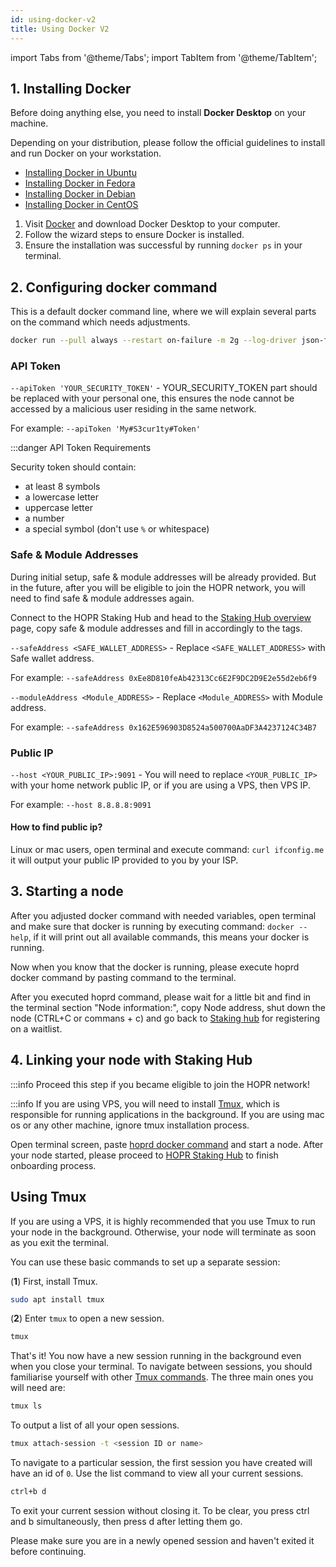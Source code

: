 ```yaml
---
id: using-docker-v2
title: Using Docker V2
---
```


import Tabs from '@theme/Tabs';
import TabItem from '@theme/TabItem';

## 1. Installing Docker

Before doing anything else, you need to install **Docker Desktop** on your machine.

<Tabs>
<TabItem value="Linux" label="Linux">

Depending on your distribution, please follow the official guidelines to install and run Docker on your workstation.

- [Installing Docker in Ubuntu](https://docs.docker.com/engine/install/ubuntu/)
- [Installing Docker in Fedora](https://docs.docker.com/engine/install/fedora/)
- [Installing Docker in Debian](https://docs.docker.com/engine/install/debian/)
- [Installing Docker in CentOS](https://docs.docker.com/engine/install/centos/)

</TabItem>
<TabItem value="mac" label="macOS">

1. Visit [Docker](https://www.docker.com/get-started) and download Docker Desktop to your computer.
2. Follow the wizard steps to ensure Docker is installed.
3. Ensure the installation was successful by running `docker ps` in your terminal.

</TabItem>
</Tabs>

## 2. Configuring docker command

This is a default docker command line, where we will explain several parts on the command which needs adjustments.

```bash
docker run --pull always --restart on-failure -m 2g --log-driver json-file --log-opt max-size=100M --log-opt max-file=5 -ti -v $HOME/.hoprd-db-dufour:/app/hoprd-db -p 9091:9091/tcp -p 9091:9091/udp -p 8080:8080 -p 3001:3001 -e DEBUG="hopr*" europe-west3-docker.pkg.dev/hoprassociation/docker-images/hoprd:latest --network dufour --init --api --identity /app/hoprd-db/.hopr-id-dufour --data /app/hoprd-db --password 'open-sesame-iTwnsPNg0hpagP+o6T0KOwiH9RQ0' --apiHost "0.0.0.0" --apiToken 'YOUR_SECURITY_TOKEN' --healthCheck --healthCheckHost "0.0.0.0" --announce --safeAddress <SAFE_WALLET_ADDRESS> --moduleAddress <Module_ADDRESS> --host <YOUR_PUBLIC_IP>:9091
```

### API Token

`--apiToken 'YOUR_SECURITY_TOKEN'` - YOUR_SECURITY_TOKEN part should be replaced with your personal one, this ensures the node cannot be accessed by a malicious user residing in the same network.

For example: `--apiToken 'My#S3cur1ty#Token'`

:::danger API Token Requirements

Security token should contain:

- at least 8 symbols
- a lowercase letter
- uppercase letter
- a number
- a special symbol (don't use `%` or whitespace)

### Safe & Module Addresses

During initial setup, safe & module addresses will be already provided. But in the future, after you will be eligible to join the HOPR network, you will need to find safe & module addresses again.

Connect to the HOPR Staking Hub and head to the [Staking Hub overview](https://hub.hoprnet.org/staking/dashboard) page, copy safe & module addresses and fill in accordingly to the tags.

`--safeAddress <SAFE_WALLET_ADDRESS>` - Replace `<SAFE_WALLET_ADDRESS>` with Safe wallet address.

For example: `--safeAddress 0xEe8D810feAb42313Cc6E2F9DC2D9E2e55d2eb6f9`

`--moduleAddress <Module_ADDRESS>` - Replace `<Module_ADDRESS>` with Module address.

For example: `--safeAddress 0x162E596903D8524a500700AaDF3A4237124C34B7`

### Public IP

`--host <YOUR_PUBLIC_IP>:9091` - You will need to replace `<YOUR_PUBLIC_IP>` with your home network public IP, or if you are using a VPS, then VPS IP.

For example: `--host 8.8.8.8:9091`

#### How to find public ip?

Linux or mac users, open terminal and execute command: `curl ifconfig.me` it will output your public IP provided to you by your ISP.

## 3. Starting a node

After you adjusted docker command with needed variables, open terminal and make sure that docker is running by executing command: `docker --help`, if it will print out all available commands, this means your docker is running.

Now when you know that the docker is running, please execute hoprd docker command by pasting command to the terminal.

After you executed hoprd command, please wait for a little bit and find in the terminal section "Node information:", copy Node address, shut down the node (CTRL+C or commans + c) and go back to [Staking hub](https://hub.hoprnet.org) for registering on a waitlist.

## 4. Linking your node with Staking Hub

:::info
Proceed this step if you became eligible to join the HOPR network!

:::info
If you are using VPS, you will need to install [Tmux](#using-tmux), which is responsible for running applications in the background. If you are using mac os or any other machine, ignore tmux installation process.

Open terminal screen, paste [hoprd docker command](#2-configuring-docker-command) and start a node. After your node started, please proceed to [HOPR Staking Hub](https://hub.hoprnet.org) to finish onboarding process.

## Using Tmux

If you are using a VPS, it is highly recommended that you use Tmux to run your node in the background. Otherwise, your node will terminate as soon as you exit the terminal.

You can use these basic commands to set up a separate session:

(**1**) First, install Tmux.

```bash
sudo apt install tmux
```

(**2**) Enter `tmux` to open a new session.

```bash
tmux
```

That's it! You now have a new session running in the background even when you close your terminal. To navigate between sessions, you should familiarise yourself with other [Tmux commands](https://linuxize.com/post/getting-started-with-tmux/). The three main ones you will need are:

```bash
tmux ls
```

To output a list of all your open sessions.

```bash
tmux attach-session -t <session ID or name>
```

To navigate to a particular session, the first session you have created will have an id of `0`. Use the list command to view all your current sessions.

```bash
ctrl+b d
```

To exit your current session without closing it. To be clear, you press ctrl and b simultaneously, then press d after letting them go.

Please make sure you are in a newly opened session and haven't exited it before continuing.